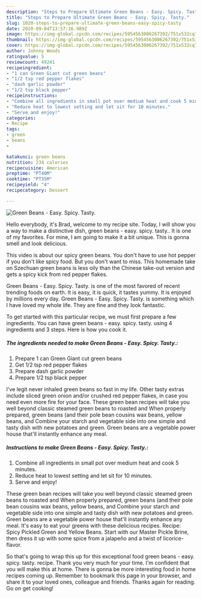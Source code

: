 ```yaml
---
description: "Steps to Prepare Ultimate Green Beans - Easy. Spicy. Tasty."
title: "Steps to Prepare Ultimate Green Beans - Easy. Spicy. Tasty."
slug: 1020-steps-to-prepare-ultimate-green-beans-easy-spicy-tasty
date: 2020-09-04T13:57:16.989Z
image: https://img-global.cpcdn.com/recipes/5954563006267392/751x532cq70/green-beans-easy-spicy-tasty-recipe-main-photo.jpg
thumbnail: https://img-global.cpcdn.com/recipes/5954563006267392/751x532cq70/green-beans-easy-spicy-tasty-recipe-main-photo.jpg
cover: https://img-global.cpcdn.com/recipes/5954563006267392/751x532cq70/green-beans-easy-spicy-tasty-recipe-main-photo.jpg
author: Johnny Woods
ratingvalue: 5
reviewcount: 49241
recipeingredient:
- "1 can Green Giant cut green beans"
- "1/2 tsp red pepper flakes"
- "dash garlic powder"
- "1/2 tsp black pepper"
recipeinstructions:
- "Combine all ingredients in small pot over medium heat and cook 5 minutes."
- "Reduce heat to lowest setting and let sit for 10 minutes."
- "Serve and enjoy!"
categories:
- Recipe
tags:
- green
- beans
- 

katakunci: green beans  
nutrition: 234 calories
recipecuisine: American
preptime: "PT40M"
cooktime: "PT35M"
recipeyield: "4"
recipecategory: Dessert

---
```



![Green Beans - Easy. Spicy. Tasty.](https://img-global.cpcdn.com/recipes/5954563006267392/751x532cq70/green-beans-easy-spicy-tasty-recipe-main-photo.jpg)

Hello everybody, it's Brad, welcome to my recipe site. Today, I will show you a way to make a distinctive dish, green beans - easy. spicy. tasty.. It is one of my favorites. For mine, I am going to make it a bit unique. This is gonna smell and look delicious.

This video is about our spicy green beans. You don&#39;t have to use hot pepper if you don&#39;t like spicy food. But you don&#39;t want to miss. This homemade take on Szechuan green beans is less oily than the Chinese take-out version and gets a spicy kick from red pepper flakes.

Green Beans - Easy. Spicy. Tasty. is one of the most favored of recent trending foods on earth. It is easy, it is quick, it tastes yummy. It is enjoyed by millions every day. Green Beans - Easy. Spicy. Tasty. is something which I have loved my whole life. They are fine and they look fantastic.


To get started with this particular recipe, we must first prepare a few ingredients. You can have green beans - easy. spicy. tasty. using 4 ingredients and 3 steps. Here is how you cook it.

<!--inarticleads1-->

##### The ingredients needed to make Green Beans - Easy. Spicy. Tasty.:

1. Prepare 1 can Green Giant cut green beans
1. Get 1/2 tsp red pepper flakes
1. Prepare dash garlic powder
1. Prepare 1/2 tsp black pepper


I&#39;ve legit never inhaled green beans so fast in my life. Other tasty extras include sliced green onion and/or crushed red pepper flakes, in case you need even more fire for your face. These green bean recipes will take you well beyond classic steamed green beans to roasted and When properly prepared, green beans (and their pole bean cousins wax beans, yellow beans, and Combine your starch and vegetable side into one simple and tasty dish with new potatoes and green. Green beans are a vegetable power house that&#39;ll instantly enhance any meal. 

<!--inarticleads2-->

##### Instructions to make Green Beans - Easy. Spicy. Tasty.:

1. Combine all ingredients in small pot over medium heat and cook 5 minutes.
1. Reduce heat to lowest setting and let sit for 10 minutes.
1. Serve and enjoy!


These green bean recipes will take you well beyond classic steamed green beans to roasted and When properly prepared, green beans (and their pole bean cousins wax beans, yellow beans, and Combine your starch and vegetable side into one simple and tasty dish with new potatoes and green. Green beans are a vegetable power house that&#39;ll instantly enhance any meal. It&#39;s easy to eat your greens with these delicious recipes. Recipe: Spicy Pickled Green and Yellow Beans. Start with our Master Pickle Brine, then dress it up with some spice from a jalapeño and a twist of licorice-flavor. 

So that's going to wrap this up for this exceptional food green beans - easy. spicy. tasty. recipe. Thank you very much for your time. I'm confident that you will make this at home. There is gonna be more interesting food in home recipes coming up. Remember to bookmark this page in your browser, and share it to your loved ones, colleague and friends. Thanks again for reading. Go on get cooking!
